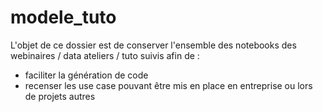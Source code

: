 # modele_tuto

L'objet de ce dossier est de conserver l'ensemble des notebooks des webinaires / data ateliers / tuto suivis afin de :
- faciliter la génération de code
- recenser les use case pouvant être mis en place en entreprise ou lors de projets autres
